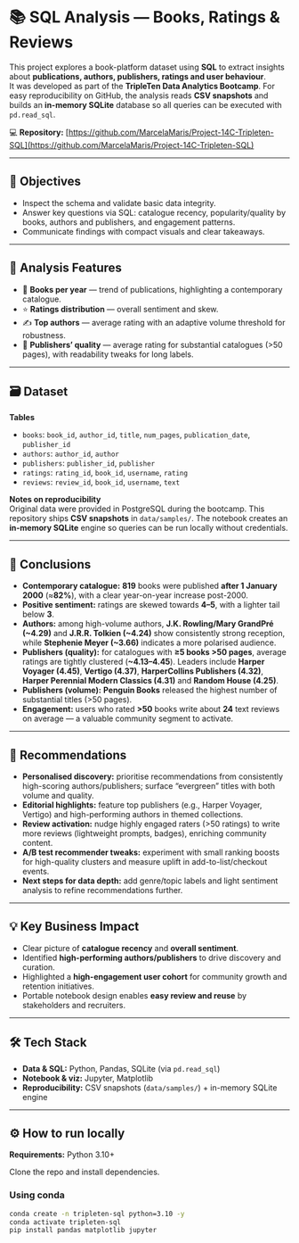 # 📚 SQL Analysis — Books, Ratings & Reviews

This project explores a book-platform dataset using **SQL** to extract insights about **publications, authors, publishers, ratings and user behaviour**.  
It was developed as part of the **TripleTen Data Analytics Bootcamp**. For easy reproducibility on GitHub, the analysis reads **CSV snapshots** and builds an **in-memory SQLite** database so all queries can be executed with `pd.read_sql`.

💻 **Repository:** [https://github.com/MarcelaMaris/Project-14C-Tripleten-SQL](https://github.com/MarcelaMaris/Project-14C-Tripleten-SQL)

---

## 🎯 Objectives
- Inspect the schema and validate basic data integrity.  
- Answer key questions via SQL: catalogue recency, popularity/quality by books, authors and publishers, and engagement patterns.  
- Communicate findings with compact visuals and clear takeaways.

---

## 🧭 Analysis Features
- 📅 **Books per year** — trend of publications, highlighting a contemporary catalogue.  
- ⭐ **Ratings distribution** — overall sentiment and skew.  
- ✍️ **Top authors** — average rating with an adaptive volume threshold for robustness.  
- 🏢 **Publishers’ quality** — average rating for substantial catalogues (>50 pages), with readability tweaks for long labels.

---

## 🗃️ Dataset
**Tables**
- `books`: `book_id`, `author_id`, `title`, `num_pages`, `publication_date`, `publisher_id`  
- `authors`: `author_id`, `author`  
- `publishers`: `publisher_id`, `publisher`  
- `ratings`: `rating_id`, `book_id`, `username`, `rating`  
- `reviews`: `review_id`, `book_id`, `username`, `text`

**Notes on reproducibility**  
Original data were provided in PostgreSQL during the bootcamp. This repository ships **CSV snapshots** in `data/samples/`. The notebook creates an **in-memory SQLite** engine so queries can be run locally without credentials.

---

## 📌 Conclusions
- **Contemporary catalogue:** **819** books were published **after 1 January 2000** (≈**82%**), with a clear year-on-year increase post-2000.  
- **Positive sentiment:** ratings are skewed towards **4–5**, with a lighter tail below **3**.  
- **Authors:** among high-volume authors, **J.K. Rowling/Mary GrandPré (~4.29)** and **J.R.R. Tolkien (~4.24)** show consistently strong reception, while **Stephenie Meyer (~3.66)** indicates a more polarised audience.  
- **Publishers (quality):** for catalogues with **≥5 books >50 pages**, average ratings are tightly clustered (**~4.13–4.45**). Leaders include **Harper Voyager (4.45)**, **Vertigo (4.37)**, **HarperCollins Publishers (4.32)**, **Harper Perennial Modern Classics (4.31)** and **Random House (4.25)**.  
- **Publishers (volume):** **Penguin Books** released the highest number of substantial titles (>50 pages).  
- **Engagement:** users who rated **>50** books write about **24** text reviews on average — a valuable community segment to activate.

---

## 📝 Recommendations
- **Personalised discovery:** prioritise recommendations from consistently high-scoring authors/publishers; surface “evergreen” titles with both volume and quality.  
- **Editorial highlights:** feature top publishers (e.g., Harper Voyager, Vertigo) and high-performing authors in themed collections.  
- **Review activation:** nudge highly engaged raters (>50 ratings) to write more reviews (lightweight prompts, badges), enriching community content.  
- **A/B test recommender tweaks:** experiment with small ranking boosts for high-quality clusters and measure uplift in add-to-list/checkout events.  
- **Next steps for data depth:** add genre/topic labels and light sentiment analysis to refine recommendations further.

---

## 💡 Key Business Impact
- Clear picture of **catalogue recency** and **overall sentiment**.  
- Identified **high-performing authors/publishers** to drive discovery and curation.  
- Highlighted a **high-engagement user cohort** for community growth and retention initiatives.  
- Portable notebook design enables **easy review and reuse** by stakeholders and recruiters.

---

## 🛠️ Tech Stack
- **Data & SQL:** Python, Pandas, SQLite (via `pd.read_sql`)  
- **Notebook & viz:** Jupyter, Matplotlib  
- **Reproducibility:** CSV snapshots (`data/samples/`) + in-memory SQLite engine

---

## ⚙️ How to run locally

**Requirements:** Python 3.10+

Clone the repo and install dependencies.

### Using conda
```bash
conda create -n tripleten-sql python=3.10 -y
conda activate tripleten-sql
pip install pandas matplotlib jupyter
